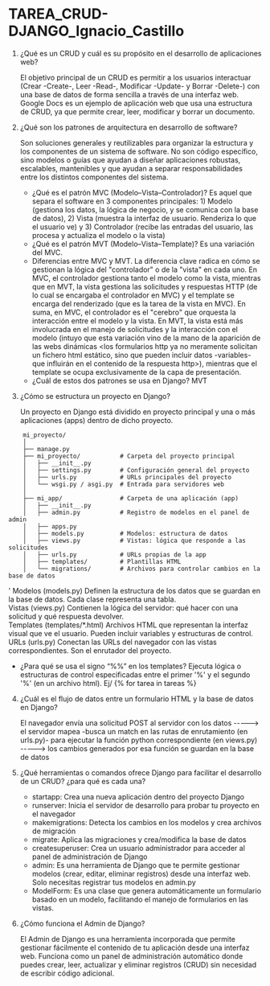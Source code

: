 # TAREA_CRUD-DJANGO_Ignacio_Castillo

1. ¿Qué es un CRUD y cuál es su propósito en el desarrollo de aplicaciones web?
   
   El objetivo principal de un CRUD es permitir a los usuarios interactuar (Crear -Create-, Leer -Read-, Modificar -Update- y Borrar -Delete-) con una base de datos de forma sencilla a través de una interfaz web. Google Docs es un ejemplo de aplicación web que usa una estructura de CRUD, ya que permite crear, leer, modificar y borrar un documento.

2. ¿Qué son los patrones de arquitectura en desarrollo de software?
   
   Son soluciones generales y reutilizables para organizar la estructura y los componentes de un sistema de software. No son código específico, sino modelos o guías que ayudan a diseñar aplicaciones robustas,       escalables, mantenibles y que ayudan a separar responsabilidades entre los distintos componentes del sistema.
   - ¿Qué es el patrón MVC (Modelo–Vista–Controlador)?
     Es aquel que separa el software en 3 componentes principales: 1) Modelo	(gestiona los datos, la lógica de negocio, y se comunica con la base de datos), 2) Vista	(muestra la interfaz de usuario. Renderiza       lo que el usuario ve) y 3) Controlador	(recibe las entradas del usuario, las procesa y actualiza el modelo o la vista)
   - ¿Qué es el patrón MVT (Modelo–Vista–Template)?
     Es una variación del MVC.
   - Diferencias entre MVC y MVT.
     La diferencia clave radica en cómo se gestionan la lógica del "controlador" o de la "vista" en cada uno. En MVC, el controlador gestiona tanto el modelo como la vista, mientras que en MVT, la vista gestiona      las solicitudes y respuestas HTTP (de lo cual se encargaba el controlador en MVC) y el template se encarga del renderizado (que es la tarea de la vista en MVC). En suma, en MVC, el controlador es el              "cerebro" que orquesta la interacción entre el modelo y la vista. En MVT, la vista está más involucrada en el manejo de solicitudes y la interacción con el modelo (intuyo que esta variación vino de la mano       de la aparición de las webs dinámicas <los formularios http ya no meramente solicitan un fichero html estático, sino que pueden incluir datos -variables- que influirán en el contenido de la respuesta             http>), mientras que el template se ocupa exclusivamente de la capa de presentación.
   - ¿Cuál de estos dos patrones se usa en Django?
     MVT

3. ¿Cómo se estructura un proyecto en Django?
   
   Un proyecto en Django está dividido en proyecto principal y una o más aplicaciones (apps) dentro de dicho proyecto.
```   
    mi_proyecto/
    │
    ├── manage.py
    ├── mi_proyecto/           # Carpeta del proyecto principal
    │   ├── __init__.py
    │   ├── settings.py        # Configuración general del proyecto
    │   ├── urls.py            # URLs principales del proyecto
    │   └── wsgi.py / asgi.py  # Entrada para servidores web
    │
    ├── mi_app/                # Carpeta de una aplicación (app)
    │   ├── __init__.py
    │   ├── admin.py           # Registro de modelos en el panel de admin
    │   ├── apps.py
    │   ├── models.py          # Modelos: estructura de datos
    │   ├── views.py           # Vistas: lógica que responde a las solicitudes
    │   ├── urls.py            # URLs propias de la app
    │   ├── templates/         # Plantillas HTML
    │   └── migrations/        # Archivos para controlar cambios en la base de datos

```
'
      Modelos (models.py)	Definen la estructura de los datos que se guardan en la base de datos. Cada clase representa una tabla.   
      Vistas (views.py)	Contienen la lógica del servidor: qué hacer con una solicitud y qué respuesta devolver.   
      Templates (templates/*.html)	Archivos HTML que representan la interfaz visual que ve el usuario. Pueden incluir variables y estructuras de control.   
      URLs (urls.py)	Conectan las URLs del navegador con las vistas correspondientes. Son el enrutador del proyecto.

   - ¿Para qué se usa el signo “%%” en los templates?
     	Ejecuta lógica o estructuras de control especificadas entre el primer '%' y el segundo '%' (en un archivo html). Ej/ {% for tarea in tareas %}

4. ¿Cuál es el flujo de datos entre un formulario HTML y la base de datos en Django?
   
   El navegador envía una solicitud POST al servidor con los datos -----> el servidor mapea -busca un match en las rutas de enrutamiento (en urls.py)- para ejecutar la función python correspondiente (en views.py) -----> los cambios generados por esa función se guardan en la base de datos

5. ¿Qué herramientas o comandos ofrece Django para facilitar el desarrollo de un CRUD? ¿para qué es cada una?
   
   - startapp:	Crea una nueva aplicación dentro del proyecto Django
   - runserver:	Inicia el servidor de desarrollo para probar tu proyecto en el navegador
   - makemigrations:	Detecta los cambios en los modelos y crea archivos de migración
   - migrate:	Aplica las migraciones y crea/modifica la base de datos
   - createsuperuser:	Crea un usuario administrador para acceder al panel de administración de Django
   - admin:	Es una herramienta de Django que te permite gestionar modelos (crear, editar, eliminar registros) desde una interfaz web. Solo necesitas registrar tus modelos en admin.py
   - ModelForm:	Es una clase que genera automáticamente un formulario basado en un modelo, facilitando el manejo de formularios en las vistas.

6. ¿Cómo funciona el Admin de Django?
   
   El Admin de Django es una herramienta incorporada que permite gestionar fácilmente el contenido de tu aplicación desde una interfaz web. Funciona como un panel de administración automático donde puedes crear, leer, actualizar y eliminar registros (CRUD) sin necesidad de escribir código adicional.

